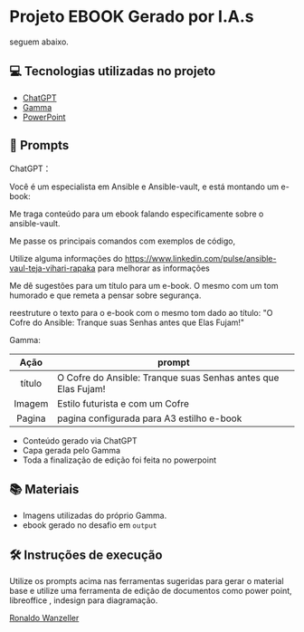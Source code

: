 
# Projeto EBOOK Gerado por I.A.s

seguem abaixo.

## 💻 Tecnologias utilizadas no projeto

- [ChatGPT](https://chat.openai.com/) 
- [Gamma](https://gamma.app)
- [PowerPoint](https://www.microsoft.com/en/microsoft-365/powerpoint)

## 🧠 Prompts


ChatGPT：

Você é um especialista em Ansible e Ansible-vault, e está montando um e-book:

Me traga conteúdo para um ebook falando especificamente sobre o ansible-vault.

Me passe os principais comandos com exemplos de código,

Utilize alguma informações do https://www.linkedin.com/pulse/ansible-vaul-teja-vihari-rapaka para melhorar as informações

Me dê sugestões para um título para um e-book. O mesmo com um tom humorado e que remeta a pensar sobre segurança.

reestruture o texto para o e-book com o mesmo tom dado ao título: "O Cofre do Ansible: Tranque suas Senhas antes que Elas Fujam!"

Gamma:

|  Ação  | prompt                                                                                 |
| :----: | -------------------------------------------------------------------------------------- |
| título | O Cofre do Ansible: Tranque suas Senhas antes que Elas Fujam! |
| Imagem | Estilo futurista e com um Cofre|
| Pagina | pagina configurada para A3 estilho e-book|


- Conteúdo gerado via ChatGPT
- Capa gerada pelo Gamma
- Toda a finalização de edição foi feita no powerpoint

## 📚 Materiais

- Imagens utilizadas do próprio Gamma.
- ebook gerado no desafio em `output`

## 🛠️ Instruções de execução

Utilize os prompts acima nas ferramentas sugeridas para gerar o material base e utilize uma ferramenta de edição de documentos como power point, libreoffice , indesign para diagramação.

[Ronaldo Wanzeller](https://github.com/WanzellerRP)
